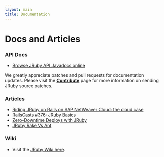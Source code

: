 ```yaml
---
layout: main
title: Documentation
---
```


# Docs and Articles

### API Docs

* [Browse JRuby API Javadocs online](https://javadoc.io/doc/org.jruby/jruby-base)

We greatly appreciate patches and pull requests for documentation
updates. Please visit the [**Contribute**](/contribute) page for more
information on sending JRuby source patches.

### Articles

* [Riding JRuby on Rails on SAP NetWeaver Cloud: the cloud case](https://blogs.sap.com/2013/02/04/riding-jruby-on-rails-on-sap-netweaver-cloud-the-cloud-case/)
* [RailsCasts #376: JRuby Basics](http://railscasts.com/episodes/376-jruby-basics?view=asciicast)
* [Zero-Downtime Deploys with JRuby](https://deployingjruby.blogspot.com/2012/05/zero-downtime-deploys-with-jruby.html)
* [JRuby Rake Vs Ant](https://watchitlater.com/blog/2011/03/jruby-rake-vs-ant/)

### Wiki

* Visit the <a href="{{ site.urls.wiki }}">JRuby Wiki here</a>.
